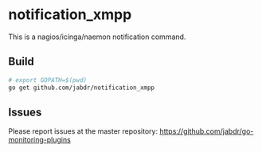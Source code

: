 # notification_xmpp
This is a nagios/icinga/naemon notification command.
## Build

```bash
# export GOPATH=$(pwd)
go get github.com/jabdr/notification_xmpp
```

## Issues

Please report issues at the master repository: https://github.com/jabdr/go-monitoring-plugins
